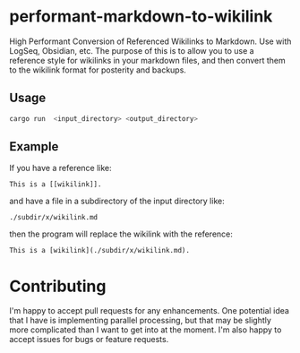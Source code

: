 # performant-markdown-to-wikilink
High Performant Conversion of Referenced Wikilinks to Markdown. Use with LogSeq, Obsidian, etc. The purpose of this is to allow you to use a reference style for wikilinks in your markdown files, and then convert them to the wikilink format for posterity and backups.


## Usage

```bash
cargo run  <input_directory> <output_directory>
```

## Example

If you have a reference like:

```
This is a [[wikilink]].
```

and have a file in a subdirectory of the input directory like:

```
./subdir/x/wikilink.md
```

then the program will replace the wikilink with the reference:

```
This is a [wikilink](./subdir/x/wikilink.md).
```

# Contributing

I'm happy to accept pull requests for any enhancements. One potential idea that I have is implementing parallel processing, but that may be slightly more complicated than I want to get into at the moment. I'm also happy to accept issues for bugs or feature requests.